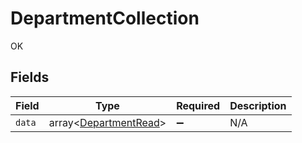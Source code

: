 # DepartmentCollection

OK


## Fields

| Field                                                          | Type                                                           | Required                                                       | Description                                                    |
| -------------------------------------------------------------- | -------------------------------------------------------------- | -------------------------------------------------------------- | -------------------------------------------------------------- |
| `data`                                                         | array<[DepartmentRead](../../models/shared/DepartmentRead.md)> | :heavy_minus_sign:                                             | N/A                                                            |